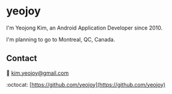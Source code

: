 # yeojoy
I'm Yeojong Kim, an Android Application Developer since 2010.

I'm planning to go to Montreal, QC, Canada.

## Contact

:email: kim.yeojoy@gmail.com

:octocat: [https://github.com/yeojoy](https://github.com/yeojoy)


<!--
## Welcome to GitHub Pages

You can use the [editor on GitHub](https://github.com/yeojoy/yeojoy.github.io/edit/master/index.md) to maintain and preview the content for your website in Markdown files.

Whenever you commit to this repository, GitHub Pages will run [Jekyll](https://jekyllrb.com/) to rebuild the pages in your site, from the content in your Markdown files.

### Support or Contact

[Help](./github_help.md)
-->

